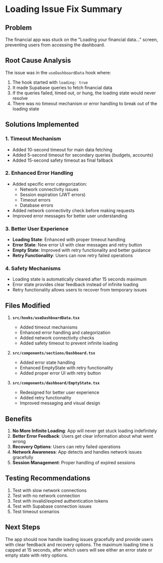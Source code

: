 # Loading Issue Fix Summary

## Problem
The financial app was stuck on the "Loading your financial data..." screen, preventing users from accessing the dashboard.

## Root Cause Analysis
The issue was in the `useDashboardData` hook where:
1. The hook started with `loading: true`
2. It made Supabase queries to fetch financial data
3. If the queries failed, timed out, or hung, the loading state would never resolve
4. There was no timeout mechanism or error handling to break out of the loading state

## Solutions Implemented

### 1. Timeout Mechanism
- Added 10-second timeout for main data fetching
- Added 5-second timeout for secondary queries (budgets, accounts)
- Added 15-second safety timeout as final fallback

### 2. Enhanced Error Handling
- Added specific error categorization:
  - Network connectivity issues
  - Session expiration (JWT errors)
  - Timeout errors
  - Database errors
- Added network connectivity check before making requests
- Improved error messages for better user understanding

### 3. Better User Experience
- **Loading State**: Enhanced with proper timeout handling
- **Error State**: New error UI with clear messages and retry button
- **Empty State**: Improved with retry functionality and better guidance
- **Retry Functionality**: Users can now retry failed operations

### 4. Safety Mechanisms
- Loading state is automatically cleared after 15 seconds maximum
- Error state provides clear feedback instead of infinite loading
- Retry functionality allows users to recover from temporary issues

## Files Modified

1. **`src/hooks/useDashboardData.tsx`**
   - Added timeout mechanisms
   - Enhanced error handling and categorization
   - Added network connectivity checks
   - Added safety timeout to prevent infinite loading

2. **`src/components/sections/Dashboard.tsx`**
   - Added error state handling
   - Enhanced EmptyState with retry functionality
   - Added proper error UI with retry button

3. **`src/components/dashboard/EmptyState.tsx`**
   - Redesigned for better user experience
   - Added retry functionality
   - Improved messaging and visual design

## Benefits

1. **No More Infinite Loading**: App will never get stuck loading indefinitely
2. **Better Error Feedback**: Users get clear information about what went wrong
3. **Recovery Options**: Users can retry failed operations
4. **Network Awareness**: App detects and handles network issues gracefully
5. **Session Management**: Proper handling of expired sessions

## Testing Recommendations

1. Test with slow network connections
2. Test with no network connection
3. Test with invalid/expired authentication tokens
4. Test with Supabase connection issues
5. Test timeout scenarios

## Next Steps

The app should now handle loading issues gracefully and provide users with clear feedback and recovery options. The maximum loading time is capped at 15 seconds, after which users will see either an error state or empty state with retry options.